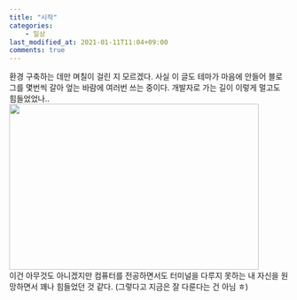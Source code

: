 ```yaml
---
title: "시작"
categories:
    - 일상
last_modified_at: 2021-01-11T11:04+09:00
comments: true
---
```


환경 구축하는 데만 며칠이 걸린 지 모르겠다. 사실 이 글도 테마가 마음에 안들어 블로그를 몇번씩 갈아 엎는 바람에 여러번 쓰는 중이다. 개발자로 가는 길이 이렇게 멀고도 힘들었었나.. 
<img src="https://lh3.googleusercontent.com/proxy/wpz3-106SV8a8TKXegY0rB8CTesmXREM3dH9dvaVVl8Lak3CmJcW5Xa0aG5GsBzGobHAJg1ZJ3K0e6PD0xmHk3KQZP8AXXi8AfeJbbW3e7KGxGX9TuezvdlZIZ1HiBr9DxZte08doFw-i_uEI9zMEbuSewBZeeEFpH7eVkqpz0Zq2FwYj5MTA2jvUqPWJGVcsRtXmi9vd-V6jXRpQre4HbvzJHw_UAoLRPLH85VDWiwaOIR0Hn9Bs4pZn9NYrObqaghFqi7NWGbcKGmwwNoiYnBbGU432w2uDHerlGuC" width="450px" height="300px"></img><br>
이건 아무것도 아니겠지만 컴퓨터를 전공하면서도 터미널을 다루지 못하는 내 자신을 원망하면서 꽤나 힘들었던 것 같다. (그렇다고 지금은 잘 다룬다는 건 아님 ㅎ) 
